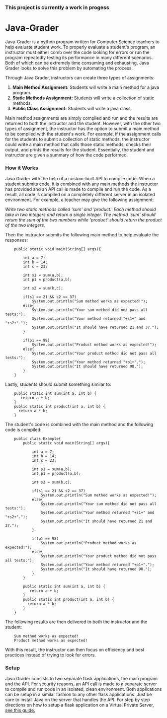 ### This project is currently a work in progess

# Java-Grader

Java-Grader is a python program written for Computer Science teachers to help evaluate student work. To properly evaluate a student's program, an instructor must either comb over the code looking for errors or run the program repeatedly testing its performance in many different scenarios.  Both of which can be extremely time consuming and exhausting.  Java Grader looks to solve this problem by automating the process.


Through Java Grader, instructors can create three types of assignments:

1. **Main Method Assignment:** Students will write a main method for a java program.
2. **Static Methods Assignment:** Students will write a collection of static methods.
3. **Public Class Assignment:** Students will write a java class.

Main method assignments are simply compiled and run and the results are returned to both the instructor and the student.  However, with the other two types of assignment, the instructor has the option to submit a main method to be compiled with the student's work.  For example, if the assignment calls for the students to submit a collection of static methods, the instructor could write a main method that calls those static methods, checks their output, and prints the results for the student. Essentially, the student and instructor are given a summary of how the code performed.

### How it Works

Java Grader with the help of a custom-built API to compile code.  When a student submits code, it is combined with any main methods the instructor has provided and an API call is made to compile and run the code.  As a result, all code is compiled on a completely different server in an isolated environment.  For example, a teacher may give the following assignment:

*Write two static methods called 'sum' and 'product.' Each method should take in two integers and return a single integer. The method 'sum' should return the sum of the two numbers while 'product' should return the product of the two integers.*

Then the instructor submits the following main method to help evaluate the responses:

		public static void main(String[] args){

			int a = 7;
			int b = 14;
			int c = 23;

			int s1 = sum(a,b);
			int p1 = product(a,b);

			int s2 = sum(b,c);

			if(s1 == 21 && s2 == 37)
				System.out.println("Sum method works as expected!");
			else{
				System.out.println("Your sum method did not pass all tests:");
				System.out.println("Your method returned "+s1+" and "+s2+".");
				System.out.println("It should have returned 21 and 37.");
			}

			if(p1 == 98)
				System.out.println("Product method works as expected!");
			else{
				System.out.println("Your product method did not pass all tests:");
				System.out.println("Your method returned "+p1+".");
				System.out.println("It should have returned 98.");
			}
		}

Lastly, students should submit something similar to:

		public static int sum(int a, int b) {
		   return a + b;
		}
		public static int product(int a, int b) {
		  return a * b;
		}

The student's code is combined with the main method and the following code is compiled:

		public class Example{
			public static void main(String[] args){

				int a = 7;
				int b = 14;
				int c = 23;

				int s1 = sum(a,b);
				int p1 = product(a,b);

				int s2 = sum(b,c);

				if(s1 == 21 && s2 == 37)
					System.out.println("Sum method works as expected!");
				else{
					System.out.println("Your sum method did not pass all tests:");
					System.out.println("Your method returned "+s1+" and "+s2+".");
					System.out.println("It should have returned 21 and 37.");
				}

				if(p1 == 98)
					System.out.println("Product method works as expected!");
				else{
					System.out.println("Your product method did not pass all tests:");
					System.out.println("Your method returned "+p1+".");
					System.out.println("It should have returned 98.");
				}
			}

			public static int sum(int a, int b) {
			   return a + b;
			}
			public static int product(int a, int b) {
			  return a * b;
			}
		}

The following results are then delivered to both the instructor and the student:

		Sum method works as expected!
		Product method works as expected!

With this result, the instructor can then focus on efficiency and best practices instead of trying to look for errors.

### Setup

Java Grader consists to two separate flask applications, the main program and the API.  For security reasons, an API call is made to a separate server to compile and run code in an isolated, clean environment.  Both applications can be setup in a similar fashion to any other flask applications.  Just be sure to install Java on the server that handles the API.  For step by step directions on how to setup a flask application on a Virtual Private Server, [see this guide.](https://github.com/acronymcreations/Linux-Server-Setup)











